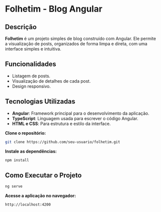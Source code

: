 # Folhetim - Blog Angular

## Descrição

**Folhetim** é um projeto simples de blog construído com Angular. Ele permite a visualização de posts, organizados de forma limpa e direta, com uma interface simples e intuitiva.

## Funcionalidades

- Listagem de posts.
- Visualização de detalhes de cada post.
- Design responsivo.

## Tecnologias Utilizadas

- **Angular**: Framework principal para o desenvolvimento da aplicação.
- **TypeScript**: Linguagem usada para escrever o código Angular.
- **HTML e CSS**: Para estrutura e estilo da interface.

**Clone o repositório:**

   ```bash
   git clone https://github.com/seu-usuario/folhetim.git
  ```

**Instale as dependências:**

```bash
npm install
```


## Como Executar o Projeto
```bash
ng serve
```


**Acesse a aplicação no navegador:**
```bash
http://localhost:4200 
```
